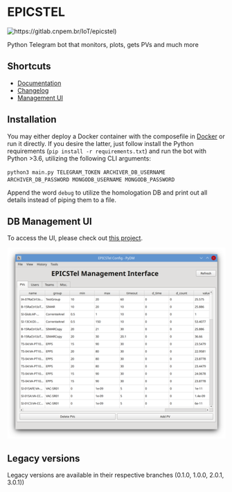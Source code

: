 # EPICSTEL
![https://gitlab.cnpem.br/IoT/epicstel)](https://img.shields.io/badge/code%20style-black-black)

Python Telegram bot that monitors, plots, gets PVs and much more

## Shortcuts

- [Documentation](https://cnpemcamp.sharepoint.com/sites/iot/SitePages/EPICSTel.aspx)
- [Changelog](CHANGELOG.md)
- [Management UI](https://github.com/lnls-sirius/pydm-opi)

## Installation

You may either deploy a Docker container with the composefile in [Docker](https://gitlab.cnpem.br/IoT/epicstel/tree/master/docker) or run it directly. If you desire the latter, just follow install the Python requirements (`pip install -r requirements.txt`) and run the bot with Python >3.6, utilizing the following CLI arguments:

`python3 main.py TELEGRAM_TOKEN ARCHIVER_DB_USERNAME ARCHIVER_DB_PASSWORD MONGODB_USERNAME MONGODB_PASSWORD`

Append the word `debug` to utilize the homologation DB and print out all details instead of piping them to a file.

## DB Management UI

To access the UI, please check out [this project](https://github.com/lnls-sirius/pydm-opi).

![test](screenshots/screencap.png)

## Legacy versions 

Legacy versions are available in their respective branches (0.1.0, 1.0.0, 2.0.1, 3.0.1))
